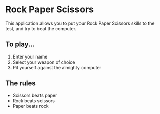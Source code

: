 # Rock Paper Scissors

This application allows you to put your Rock Paper Scissors skills to the test, and try to beat the computer.

To play...
----
1. Enter your name
2. Select your weapon of choice
3. Pit yourself against the almighty computer


The rules
-------
- Scissors beats paper
- Rock beats scissors
- Paper beats rock
